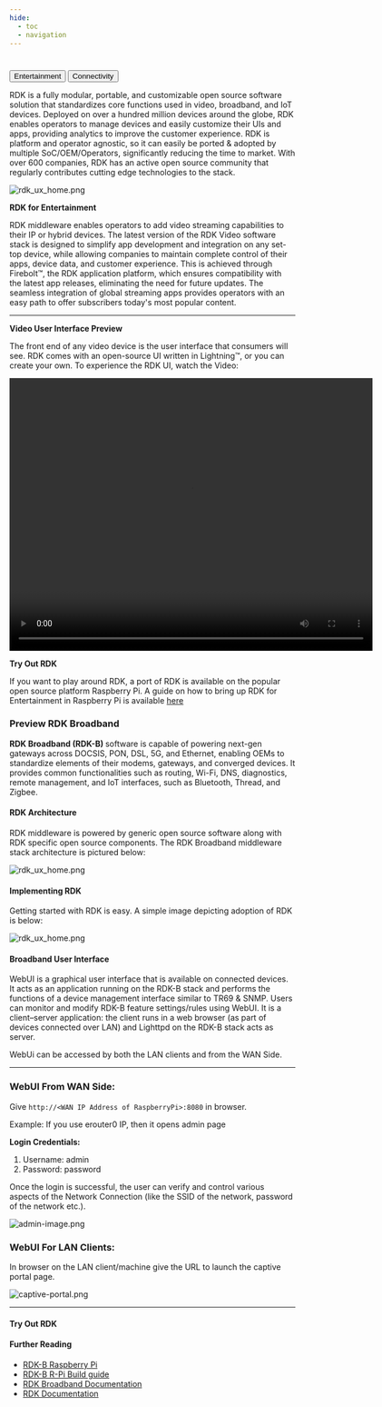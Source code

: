 ```yaml
---
hide:
  - toc
  - navigation
---
```

#
<div class="tab-container">
  <div class="tab-buttons">
    <button class="tab-button active" onclick="showTabs('entertainment', event)">Entertainment</button>
    <button class="tab-button" onclick="showTabs('connectivity', event)">Connectivity</button>
  </div>

  <div id="tab-entertainment" class="tab-content">
    <p>RDK is a fully modular, portable, and customizable open source software solution that standardizes core functions used in video, broadband, and IoT devices. Deployed on over a hundred million devices around the globe, RDK enables operators to manage devices and easily customize their UIs and apps, providing analytics to improve the customer experience. RDK is platform and operator agnostic, so it can easily be ported & adopted by multiple SoC/OEM/Operators, significantly reducing the time to market. With over 600 companies, RDK has an active open source community that regularly contributes cutting edge technologies to the stack.</p>
    <img alt="rdk_ux_home.png" src="../../images/rdk_ux_home.png">
    <p><strong>RDK for Entertainment </strong></p>
    <p> RDK middleware enables operators to add video streaming capabilities to their IP or hybrid devices. The latest version of the RDK Video software stack is designed to simplify app development and integration on any set-top device, while allowing companies to maintain complete control of their apps, device data, and customer experience. This is achieved through Firebolt™, the RDK application platform, which ensures compatibility with the latest app releases, eliminating the need for future updates. The seamless integration of global streaming apps provides operators with an easy path to offer subscribers today's most popular content.</p>
    <hr />
    <p><strong>Video User Interface Preview</strong></p>
    <p>The front end of any video device is the user interface that consumers will see. RDK comes with an open-source UI written in Lightning™, or you can create your own. To experience the RDK UI, watch the Video:  </p>
    <video width="640" height="480" controls>
      <source src="../../images/rdk-ui.mp4" type="video/mp4">
    </video>
    <p><strong>Try Out RDK</strong></p>
    <p>If you want to play around RDK, a port of RDK is available on the popular open source platform Raspberry Pi. A guide on how to bring up RDK for Entertainment in Raspberry Pi is available <a href="../../entertainment/docs/tryout_rdkv.md">here</a></p>
  </div>

  <div id="tab-connectivity" class="tab-content" >
    <h3>Preview RDK Broadband</h3>
    <p><strong>RDK Broadband (RDK-B) </strong> software is capable of powering next-gen gateways across DOCSIS, PON, DSL, 5G, and Ethernet, enabling OEMs to standardize elements of their modems, gateways, and converged devices. It provides common functionalities such as routing, Wi-Fi, DNS, diagnostics, remote management, and IoT interfaces, such as Bluetooth, Thread, and Zigbee.</p>
    <h4>RDK Architecture</h4>
    <p>RDK middleware is powered by generic open source software along with RDK specific open source components. The RDK Broadband middleware stack architecture is pictured below:</p>
    <img alt="rdk_ux_home.png" src="../../images/rdkbarchitecture.png">
    <h4>Implementing RDK</h4>
    <p>Getting started with RDK is easy. A simple image depicting adoption of RDK is below:</p>
    <img alt="rdk_ux_home.png" src="../../images/rdk-b_porting.png">
    <h4>Broadband User Interface</h4>
    <p>WebUI is a graphical user interface that is available on connected devices. It acts as an application running on the RDK-B stack and performs the functions of a device management interface similar to TR69 & SNMP. Users can monitor and modify RDK-B feature settings/rules using WebUI. It is a client–server application: the client runs in a web browser (as part of devices connected over LAN) and Lighttpd on the RDK-B stack acts as server.</p>
    <p>WebUi can be accessed by both the LAN clients and from the WAN Side.</p>
    <hr/>
    <h3>WebUI From WAN Side:</h3>
    <p>Give <code>http://&lt;WAN IP Address of RaspberryPi&gt;:8080</code> in browser.</p>
    <p>Example: If you use erouter0 IP, then it opens admin page</p>
    <p><strong>Login Credentials:</strong></p>
    <ol>
      <li>Username: admin</li>
      <li>Password: password</li>
    </ol>
    <p>Once the login is successful, the user can verify and control various aspects of the Network Connection (like the SSID of the network, password of the network etc.).</p>
    <img alt="admin-image.png" src="../../images/adminimage.png">
    <h3>WebUI For LAN Clients:</h3>
    <p>In browser on the LAN client/machine give the URL to launch the captive portal page.</p>
    <img alt="captive-portal.png" src="../../images/captiveportal.png">
    <hr />
    <h4>Try Out RDK</h4>
    <h4>Further Reading</h4>
    <ul>
      <li><a href="https://wiki.rdkcentral.com/display/RDK/RDK-B+Raspberry+Pi">RDK-B Raspberry Pi</a></li>
      <li><a href="https://wiki.rdkcentral.com/display/RDK/RDK-B+R-Pi+Build+guide">RDK-B R-Pi Build guide</a></li>
      <li><a href="https://wiki.rdkcentral.com/display/RDK/RDK+Broadband+Documentation">RDK Broadband Documentation</a></li>
      <li><a href="https://wiki.rdkcentral.com/display/RDK/RDK+Documentation">RDK Documentation</a></li>
    </ul>
  </div>
</div>


